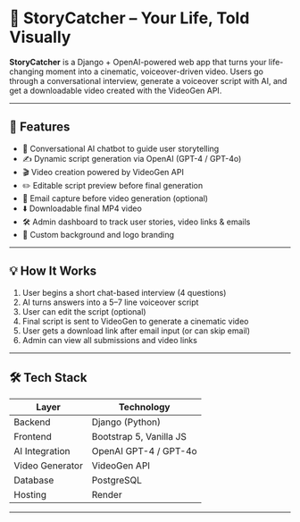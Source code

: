 # 🎥 StoryCatcher – Your Life, Told Visually

**StoryCatcher** is a Django + OpenAI-powered web app that turns your life-changing moment into a cinematic, voiceover-driven video. Users go through a conversational interview, generate a voiceover script with AI, and get a downloadable video created with the VideoGen API.

---

## 🚀 Features

- 🤖 Conversational AI chatbot to guide user storytelling
- ✍️ Dynamic script generation via OpenAI (GPT-4 / GPT-4o)
- 🎬 Video creation powered by VideoGen API
- ✏️ Editable script preview before final generation
- 📩 Email capture before video generation (optional)
- ⬇️ Downloadable final MP4 video
- 🛠 Admin dashboard to track user stories, video links & emails
- 🌄 Custom background and logo branding

---

## 💡 How It Works

1. User begins a short chat-based interview (4 questions)
2. AI turns answers into a 5–7 line voiceover script
3. User can edit the script (optional)
4. Final script is sent to VideoGen to generate a cinematic video
5. User gets a download link after email input (or can skip email)
6. Admin can view all submissions and video links

---

## 🛠 Tech Stack

| Layer            | Technology             |
|------------------|------------------------|
| Backend          | Django (Python)        |
| Frontend         | Bootstrap 5, Vanilla JS|
| AI Integration   | OpenAI GPT-4 / GPT-4o  |
| Video Generator  | VideoGen API           |
| Database         | PostgreSQL |
| Hosting          | Render     |

---
